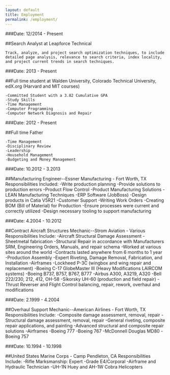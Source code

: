 ```yaml
---
layout: default
title: Employment
permalink: /employment/
---
```


###Date: 12/2014 - Present

##Search Analyst at Leapforce Technical

````
Track, analyze, and project search optimization techniques, to include detailed page analysis, relevance to search criteria, index locality, and project current trends in search techniques.
````

###Date: 2013 - Present

##Full time student at Walden University, Colorado Technical University, edX.org (Harvard and MIT courses) 

    -Committed Student with a 3.82 Cumulative GPA
    -Study Skills
    -Time Management
    -Computer Programming
    -Computer Network Diagnosis and Repair

###Date: 2012 - Present

##Full time Father

    -Time Management
    -Disciplinary Review
    -Leadership
    -Household Management
    -Budgeting and Money Management

###Date: 10.2012 - 3.2013

##Manufacturing Engineer--Essner Manufacturing - Fort Worth, TX
    Responsibilities Included:
        -Write production planning
        -Provide solutions to production errors
        -Product Flow Control
        -Product Manufacturing Solutions
        -LEAN Manufacturing Techniques
        -ERP Software (JobBoss)
        -Design products in Catia V5R21
        -Customer Support
        -Writing Work Orders
        -Creating BOM (Bill of Material) for Production
        -Ensure processes were current and correctly utilized
        -Design necessary tooling to support manufacturing

###Date: 4.2004 - 10.2012

##Contract Aircraft Structures Mechanic--Strom Aviation - Various
    Responsibilities Include:
        -Aircraft Structural Damage Assessment
        -Sheetmetal fabrication
        -Structural Repair in accordance with Manufacturers SRM, Engineering Orders, Manuals, and repair schema
        -Worked at various sites around the world
        -Contracts lasted anywhere from 6 months to 1 year
        -Production Assembly
        -Expert Riveting, Damage Removal, Fabrication, and Installation
            -Airframes
                -Lockheed P-3C (wingbox and wing repair and replacement)
                -Boeing C-17 GlobeMaster III (Heavy Modifications LAIRCOM systems)
                -Boeing B737, B757, B767, B777
                -Airbus A300, A3219, A320
                -Bell 222/230, 212, 412, OH-58
                -Sikorsky UH-60 (production and field repair)
                -Thrust Reverser and Flight Control balancing, repair, rework, overhaul and modifications

###Date: 2.1999 - 4.2004

##Overhaul Support Mechanic--American Airlines - Fort Worth, TX
    Responsibilities Include:
        -Composite damage assessment, removal, repair
        -Structural damage assessment, removal, repair
        -General riveting, composite repair applications, and painting
        -Advanced structural and composite repair solutions
        -Airframes
            -Boeing 777
            -Boeing 767
            -McDonnell Douglas MD80
            -Boeing 757

###Date: 10.1994 - 10.1998

##United States Marine Corps - Camp Pendleton, CA
    Responsibilities Include:
        -Rifle Marksmanship: Expert
        -Grade E4/Corporal
        -Airframe and Hydraulic Technician
            -UH-1N Huey and AH-1W Cobra Helicopters


